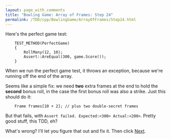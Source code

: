 ```yaml
---
layout: page_with_comments
title: "Bowling Game: Array of Frames: Step 24"
permalink: /TDD/cpp/BowlingGame/ArrayOfFrames/Step24.html
---
```


Here's the perfect game test:
```
    TEST_METHOD(PerfectGame)
    {
        RollMany(12, 10);
        Assert::AreEqual(300, game.Score());
    }
```

When we run the perfect game test, it throws an exception, because we're running off the end of the array.

Seems like a simple fix:  we need **two** extra frames at the end to hold the **second** bonus roll, in the case the first bonus roll was also a strike.
Just this should do it:
```
    Frame frames[10 + 2]; // plus two double-secret frames
```

But that fails, with ```Assert failed. Expected:<300> Actual:<200>```.  Pretty good stuff, this TDD, eh?

What's wrong? I'll let you figure that out and fix it. Then click [Next](Step25.html).
